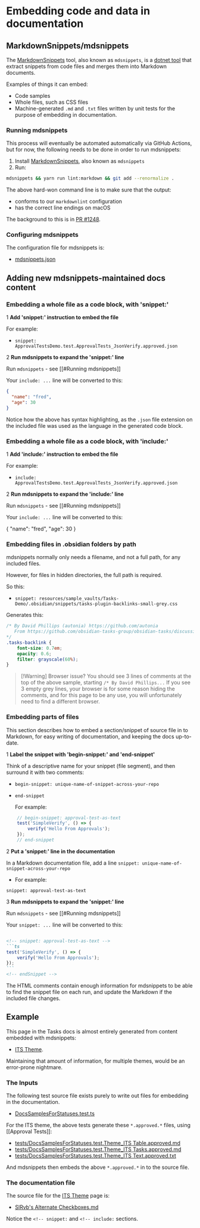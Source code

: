 # Embedding code and data in documentation

## MarkdownSnippets/mdsnippets

The [MarkdownSnippets](https://github.com/SimonCropp/MarkdownSnippets) tool, also known as `mdsnippets`, is a [dotnet tool](https://docs.microsoft.com/en-us/dotnet/core/tools/global-tools) that extract snippets from code files and merges them into Markdown documents.

Examples of things it can embed:

- Code samples
- Whole files, such as CSS files
- Machine-generated `.md` and `.txt` files written by unit tests for the purpose of embedding in documentation.

### Running mdsnippets

This process will eventually be automated automatically via GitHub Actions, but for now, the following needs to be done in order to run mdsnippets:

1. Install [MarkdownSnippets](https://github.com/SimonCropp/MarkdownSnippets), also known as `mdsnippets`
2. Run:

```bash
mdsnippets && yarn run lint:markdown && git add --renormalize .
```

The above hard-won command line is to make sure that the output:

- conforms to our `markdownlint` configuration
- has the correct line endings on macOS

The background to this is in [PR #1248](https://github.com/obsidian-tasks-group/obsidian-tasks/pull/1248).

### Configuring mdsnippets

The configuration file for mdsnippets is:

- [mdsnippets.json](https://github.com/obsidian-tasks-group/obsidian-tasks/blob/main/mdsnippets.json)

## Adding new mdsnippets-maintained docs content

### Embedding a whole file as a code block, with 'snippet:'

1 **Add 'snippet:' instruction to embed the file**

For example:

- `snippet: ApprovalTestsDemo.test.ApprovalTests_JsonVerify.approved.json`

2 **Run mdsnippets to expand the 'snippet:' line**

Run `mdsnippets` - see [[#Running mdsnippets]]

Your `include: ...` line will be converted to this:

<!-- snippet: ApprovalTestsDemo.test.ApprovalTests_JsonVerify.approved.json -->
```json
{
  "name": "fred",
  "age": 30
}
```
<!-- endSnippet -->

Notice how the above has syntax highlighting, as the `.json` file extension on the included file was used as the language in the generated code block.

### Embedding a whole file as a code block, with 'include:'

1 **Add 'include:' instruction to embed the file**

For example:

- `include: ApprovalTestsDemo.test.ApprovalTests_JsonVerify.approved.json`

2 **Run mdsnippets to expand the 'include:' line**

Run `mdsnippets` - see [[#Running mdsnippets]]

Your `include: ...` line will be converted to this:

{ <!-- include: ApprovalTestsDemo.test.ApprovalTests_JsonVerify.approved.json -->
  "name": "fred",
  "age": 30
} <!-- endInclude -->

### Embedding files in .obsidian folders by path

mdsnippets normally only needs a filename, and not a full path, for any included files.

However, for files in hidden directories, the full path is required.

So this:

- `snippet: resources/sample_vaults/Tasks-Demo/.obsidian/snippets/tasks-plugin-backlinks-small-grey.css`

Generates this:

<!-- snippet: resources/sample_vaults/Tasks-Demo/.obsidian/snippets/tasks-plugin-backlinks-small-grey.css -->
```css
/* By David Phillips (autonia) https://github.com/autonia
   From https://github.com/obsidian-tasks-group/obsidian-tasks/discussions/622#discussioncomment-2649299
*/
.tasks-backlink {
    font-size: 0.7em;
    opacity: 0.6;
    filter: grayscale(60%);
}
```
<!-- endSnippet -->

> [!Warning] Browser issue?
> You should see 3 lines of comments at the top of the above sample, starting `/* By David Phillips...`
> If you see 3 empty grey lines, your browser is for some reason hiding the comments, and for this page to be any use, you will unfortunately need to find a different browser.

### Embedding parts of files

This section describes how to embed a section/snippet of source file in to Markdown, for easy writing of documentation, and keeping the docs up-to-date.

1 **Label the snippet with 'begin-snippet:' and 'end-snippet'**

Think of a descriptive name for your snippet (file segment), and then surround it with two comments:

- `begin-snippet: unique-name-of-snippet-across-your-repo`
- `end-snippet`

  For example:

 ```ts
     // begin-snippet: approval-test-as-text
     test('SimpleVerify', () => {
         verify('Hello From Approvals');
     });
     // end-snippet
 ```

2 **Put a 'snippet:' line in the documentation**

In a Markdown documentation file, add a line `snippet: unique-name-of-snippet-across-your-repo`

- For example:

 ```text
 snippet: approval-test-as-text
 ```

3 **Run mdsnippets to expand the 'snippet:' line**

Run `mdsnippets` - see [[#Running mdsnippets]]

Your `snippet: ...` line will be converted to this:

````markdown

<!-- snippet: approval-test-as-text -->
```ts
test('SimpleVerify', () => {
    verify('Hello From Approvals');
});
```
<!-- endSnippet -->

````

The HTML comments contain enough information for mdsnippets to be able to find the snippet file on each run, and update the Markdown if the included file changes.

## Example

This page in the Tasks docs is almost entirely generated from content embedded with mdsnippets:

- [ITS Theme](https://publish.obsidian.md/tasks/Reference/Status+Collections/ITS+Theme).

Maintaining that amount of information, for multiple themes, would be an error-prone nightmare.

### The Inputs

The following test source file exists purely to write out files for embedding in the documentation.

- [DocsSamplesForStatuses.test.ts](https://github.com/obsidian-tasks-group/obsidian-tasks/blob/main/tests/DocsSamplesForStatuses.test.ts)

For the ITS theme, the above tests generate these `*.approved.*` files, using [[Approval Tests]]:

- [tests/DocsSamplesForStatuses.test.Theme_ITS Table.approved.md](https://github.com/obsidian-tasks-group/obsidian-tasks/blob/main/tests/DocsSamplesForStatuses.test.Theme_ITS%20Table.approved.md)
- [tests/DocsSamplesForStatuses.test.Theme_ITS Tasks.approved.md](https://github.com/obsidian-tasks-group/obsidian-tasks/blob/main/tests/DocsSamplesForStatuses.test.Theme_ITS%20Tasks.approved.md)
- [tests/DocsSamplesForStatuses.test.Theme_ITS Text.approved.txt](https://github.com/obsidian-tasks-group/obsidian-tasks/blob/main/tests/DocsSamplesForStatuses.test.Theme_ITS%20Text.approved.txt)

And mdsnippets then embeds the above `*.approved.*` in to the source file.

### The documentation file

The source file for the [ITS Theme](https://publish.obsidian.md/tasks/Reference/Status+Collections/ITS+Theme) page is:

- [SlRvb's Alternate Checkboxes.md](https://raw.githubusercontent.com/obsidian-tasks-group/obsidian-tasks/main/docs/Reference/Status%20Collections/SlRvb's%20Alternate%20Checkboxes.md)

Notice the `<!-- snippet:` and `<!-- include:` sections.
